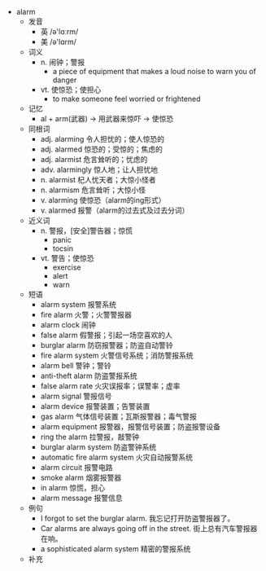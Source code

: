 - alarm
  - 发音
    - 英 /ə'lɑːrm/
    - 美 /ə'lɑrm/
  - 词义
    - n. 闹钟；警报
      - a piece of equipment that makes a loud noise to warn you of danger
    - vt. 使惊恐；使担心
      - to make someone feel worried or frightened
  - 记忆
    - al + arm(武器) → 用武器来惊吓 → 使惊恐
  - 同根词
    - adj. alarming 令人担忧的；使人惊恐的
    - adj. alarmed 惊恐的；受惊的；焦虑的
    - adj. alarmist 危言耸听的；忧虑的
    - adv. alarmingly 惊人地；让人担忧地
    - n. alarmist 杞人忧天者；大惊小怪者
    - n. alarmism 危言耸听；大惊小怪
    - v. alarming 使惊恐（alarm的ing形式）
    - v. alarmed 报警（alarm的过去式及过去分词）
  - 近义词
    - n. 警报，[安全]警告器；惊慌
      - panic
      - tocsin
    - vt. 警告；使惊恐
      - exercise
      - alert
      - warn
  - 短语
    - alarm system 报警系统
    - fire alarm 火警；火警警报器
    - alarm clock 闹钟
    - false alarm 假警报；引起一场空喜欢的人
    - burglar alarm 防窃报警器；防盗自动警铃
    - fire alarm system 火警信号系统；消防警报系统
    - alarm bell 警钟；警铃
    - anti-theft alarm 防盗警报系统
    - false alarm rate 火灾误报率；误警率；虚率
    - alarm signal 警报信号
    - alarm device 报警装置；告警装置
    - gas alarm 气体信号装置；瓦斯报警器；毒气警报
    - alarm equipment 报警器，报警信号装置；防盗报警设备
    - ring the alarm 拉警报，敲警钟
    - burglar alarm system 防盗警钟系统
    - automatic fire alarm system 火灾自动报警系统
    - alarm circuit 报警电路
    - smoke alarm 烟雾报警器
    - in alarm 惊慌，担心
    - alarm message 报警信息
  - 例句
    - I forgot to set the burglar alarm. 我忘记打开防盗警报器了。
    - Car alarms are always going off in the street. 街上总有汽车警报器在响。
    - a sophisticated alarm system 精密的警报系统
  - 补充